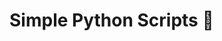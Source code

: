 Simple Python Scripts 🐍
=================================================================================================
